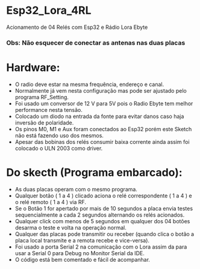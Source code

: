 # Esp32_Lora_4RL
Acionamento de 04 Relés com Esp32 e Rádio Lora Ebyte
### Obs: Não esquecer de conectar as antenas nas duas placas
# Hardware:
- O radio deve estar na mesma frequência, endereço e canal.
- Normalmente já vem nesta configuração mas pode ser ajustado pelo programa RF_Setting.
- Foi usado um conversor de 12 V para 5V pois o Radio Ebyte tem melhor performance nesta tensão.
- Colocado um diodo na entrada da fonte para evitar danos caso haja inversão de polaridade.
- Os pinos M0, M1 e Aux foram conectados ao Esp32 porém este Sketch não está fazendo uso dos mesmos.
- Apesar das bobinas dos relés consumir baixa corrente ainda assim foi colocado o ULN 2003 como driver.
# Do skecth (Programa embarcado):
- As duas placas operam com o mesmo programa.
- Qualquer botão ( 1 a 4 ) clicado aciona o relé correspondente ( 1 a 4 ) e o relé remoto ( 1 a 4 ) via RF.
- Se o Botão 1 for apertado por mais de 10 segundos a placa envia testes sequencialmente a cada 2 segundos alternando os relés acionados.
- Qualquer click com menos de 5 segundos em qualquer dos 04 botões desarma o teste e volta na operação normal.
- Qualquer das placas pode transmitir ou receber (quando clica o botão a placa local transmite e a remota recebe e vice-versa).
- Foi usado a porta Serial 2 na comunicação com o Lora assim da para usar a Serial 0 para Debug no Monitor Serial da IDE.
- O código está bem comentado e fácil de acompanhar.
  

